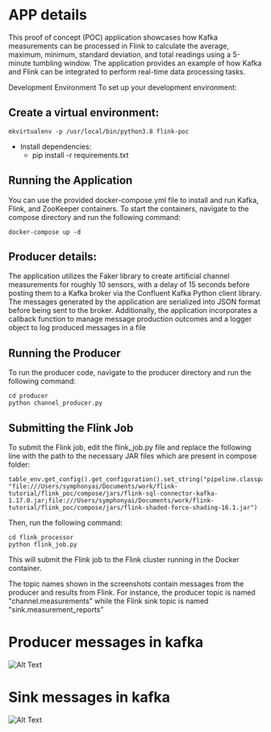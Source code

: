 # APP details

This proof of concept (POC) application showcases how Kafka measurements can be processed in Flink to calculate the average, maximum, minimum, standard deviation, and total readings using a 5-minute tumbling window. The application provides an example of how Kafka and Flink can be integrated to perform real-time data processing tasks.


Development Environment
To set up your development environment:

## Create a virtual environment: 
`mkvirtualenv -p /usr/local/bin/python3.8 flink-poc`

* Install dependencies: 
  * pip install -r requirements.txt


## Running the Application
  You can use the provided docker-compose.yml file to install and run Kafka, Flink, and ZooKeeper containers. To start the containers, navigate to the compose directory and run the following command:

```docker-compose up -d```


## Producer details:
The application utilizes the Faker library to create artificial channel measurements for roughly 10 sensors, with a delay of 15 seconds before posting them to a Kafka broker via the Confluent Kafka Python client library. The messages generated by the application are serialized into JSON format before being sent to the broker. Additionally, the application incorporates a callback function to manage message production outcomes and a logger object to log produced messages in a file
## Running the Producer

To run the producer code, navigate to the producer directory and run the following command:

````
cd producer
python channel_producer.py
````

## Submitting the Flink Job
To submit the Flink job, edit the flink_job.py file and replace the following line with the path to the necessary JAR files which are present in compose folder:


````
table_env.get_config().get_configuration().set_string("pipeline.classpaths", "file:///Users/symphonyai/Documents/work/flink-tutorial/flink_poc/compose/jars/flink-sql-connector-kafka-1.17.0.jar;file:///Users/symphonyai/Documents/work/flink-tutorial/flink_poc/compose/jars/flink-shaded-force-shading-16.1.jar")
````

Then, run the following command:

```
cd flink_processor
python flink_job.py
```

This will submit the Flink job to the Flink cluster running in the Docker container.


The topic names shown in the screenshots contain messages from the producer and results from Flink. For instance, the producer topic is named "channel.measurements" while the Flink sink topic is named "sink.measurement_reports"


# Producer messages in kafka
![Alt Text](./screenshots/producer_message.png)

# Sink messages in kafka
![Alt Text](./screenshots/sink_message.png)


